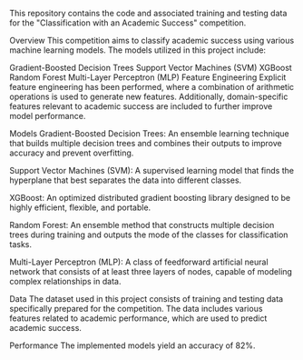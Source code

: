 This repository contains the code and associated training and testing data for the "Classification with an Academic Success" competition.

Overview
This competition aims to classify academic success using various machine learning models. The models utilized in this project include:

Gradient-Boosted Decision Trees
Support Vector Machines (SVM)
XGBoost
Random Forest
Multi-Layer Perceptron (MLP)
Feature Engineering
Explicit feature engineering has been performed, where a combination of arithmetic operations is used to generate new features. Additionally, domain-specific features relevant to academic success are included to further improve model performance.

Models
Gradient-Boosted Decision Trees: An ensemble learning technique that builds multiple decision trees and combines their outputs to improve accuracy and prevent overfitting.

Support Vector Machines (SVM): A supervised learning model that finds the hyperplane that best separates the data into different classes.

XGBoost: An optimized distributed gradient boosting library designed to be highly efficient, flexible, and portable.

Random Forest: An ensemble method that constructs multiple decision trees during training and outputs the mode of the classes for classification tasks.

Multi-Layer Perceptron (MLP): A class of feedforward artificial neural network that consists of at least three layers of nodes, capable of modeling complex relationships in data.

Data
The dataset used in this project consists of training and testing data specifically prepared for the competition. The data includes various features related to academic performance, which are used to predict academic success.

Performance
The implemented models yield an accuracy of 82%.
